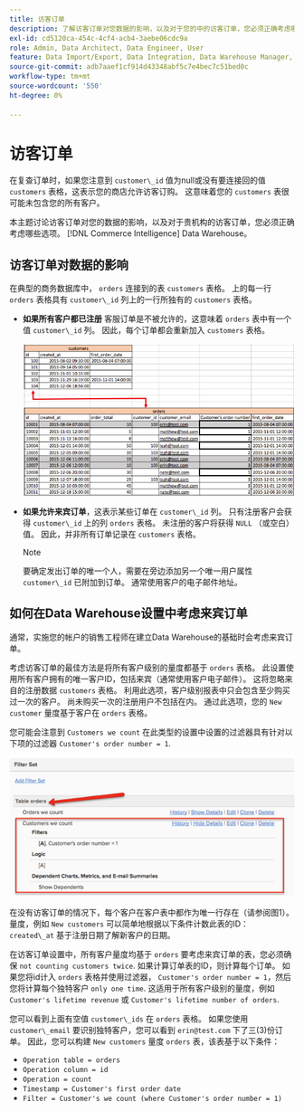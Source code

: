 ```yaml
---
title: 访客订单
description: 了解访客订单对您数据的影响，以及对于您的中的访客订单，您必须正确考虑哪些选项 [!DNL Commerce Intelligence] Data Warehouse。
exl-id: cd5120ca-454c-4cf4-acb4-3aebe06cdc9a
role: Admin, Data Architect, Data Engineer, User
feature: Data Import/Export, Data Integration, Data Warehouse Manager, Commerce Tables
source-git-commit: adb7aaef1cf914d43348abf5c7e4bec7c51bed0c
workflow-type: tm+mt
source-wordcount: '550'
ht-degree: 0%

---
```


# 访客订单

在复查订单时，如果您注意到 `customer\_id` 值为null或没有要连接回的值 `customers` 表格，这表示您的商店允许访客订购。 这意味着您的 `customers` 表很可能未包含您的所有客户。

本主题讨论访客订单对您的数据的影响，以及对于贵机构的访客订单，您必须正确考虑哪些选项。 [!DNL Commerce Intelligence] Data Warehouse。

## 访客订单对数据的影响

在典型的商务数据库中， `orders` 连接到的表 `customers` 表格。 上的每一行 `orders` 表格具有 `customer\_id` 列上的一行所独有的 `customers` 表格。

* **如果所有客户都已注册** 客服订单是不被允许的，这意味着 `orders` 表中有一个值 `customer\_id` 列。 因此，每个订单都会重新加入 `customers` 表格。

  ![](../../assets/guest-orders-4.png)

* **如果允许来宾订单**，这表示某些订单在 `customer\_id` 列。 只有注册客户会获得 `customer\_id` 上的列 `orders` 表格。 未注册的客户将获得 `NULL` （或空白）值。 因此，并非所有订单记录在 `customers` 表格。

  >[!NOTE]
  >
  >要确定发出订单的唯一个人，需要在旁边添加另一个唯一用户属性 `customer\_id` 已附加到订单。 通常使用客户的电子邮件地址。

## 如何在Data Warehouse设置中考虑来宾订单

通常，实施您的帐户的销售工程师在建立Data Warehouse的基础时会考虑来宾订单。

考虑访客订单的最佳方法是将所有客户级别的量度都基于 `orders` 表格。 此设置使用所有客户拥有的唯一客户ID，包括来宾（通常使用客户电子邮件）。 这将忽略来自的注册数据 `customers` 表格。 利用此选项，客户级别报表中只会包含至少购买过一次的客户。 尚未购买一次的注册用户不包括在内。 通过此选项，您的 `New customer` 量度基于客户在 `orders` 表格。

您可能会注意到 `Customers we count` 在此类型的设置中设置的过滤器具有针对以下项的过滤器 `Customer's order number = 1`.

![](../../assets/guest-orders-filter-set.png)

在没有访客订单的情况下，每个客户在客户表中都作为唯一行存在（请参阅图1）。 量度，例如 `New customers` 可以简单地根据以下条件计数此表的ID： `created\_at` 基于注册日期了解新客户的日期。

在访客订单设置中，所有客户量度均基于 `orders` 要考虑来宾订单的表，您必须确保 `not counting customers twice`. 如果计算订单表的ID，则计算每个订单。 如果您将id计入 `orders` 表格并使用过滤器， `Customer's order number = 1`，然后您将计算每个独特客户 `only one time`. 这适用于所有客户级别的量度，例如 `Customer's lifetime revenue` 或 `Customer's lifetime number of orders`.

您可以看到上面有空值 `customer\_ids` 在 `orders` 表格。 如果您使用 `customer\_email` 要识别独特客户，您可以看到 `erin@test.com` 下了三(3)份订单。 因此，您可以构建 `New customers` 量度 `orders` 表，该表基于以下条件：

* `Operation table = orders`
* `Operation column = id`
* `Operation = count`
* `Timestamp = Customer's first order date`
* `Filter = Customer's we count (where Customer's order number = 1)`
